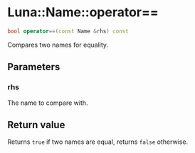 # Luna::Name::operator==

```c++
bool operator==(const Name &rhs) const
```

Compares two names for equality. 



## Parameters
### rhs
The name to compare with. 

## Return value
Returns `true` if two names are equal, returns `false` otherwise. 

